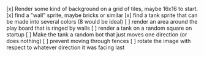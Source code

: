 [x] Render some kind of background on a grid of tiles, maybe 16x16 to start.
[x] find a "wall" sprite, maybe bricks or similar
[x] find a tank sprite that can be made into several colors (8 would be ideal)
[ ] render an area around the play board that is ringed by walls
[ ] render a tank on a random square on startup
[ ] Make the tank a random bot that just moves one direction (or does nothing)
[ ] prevent moving through fences
[ ] rotate the image with respect to whatever direction it was facing last
